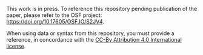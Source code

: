 This work is in press. To reference this repository pending publication of the paper, please refer to the OSF project: https://doi.org/10.17605/OSF.IO/S2JV4.

When using data or syntax from this repository, you must provide a reference, in concordance with the [CC-By Attribution 4.0 International license](http://creativecommons.org/licenses/by/4.0/).